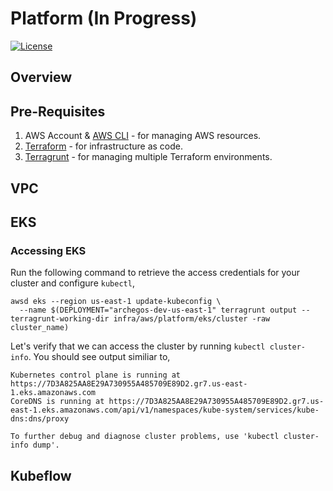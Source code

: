 # Platform (In Progress)
[![License](https://img.shields.io/badge/license-MIT-blue.svg?style=flat)](http://www.opensource.org/licenses/MIT)

## Overview

## Pre-Requisites
1. AWS Account & [AWS CLI](https://aws.amazon.com/cli/) - for managing AWS resources.
2. [Terraform](https://www.terraform.io) - for infrastructure as code.
3. [Terragrunt](https://terragrunt.gruntwork.io/) - for managing multiple Terraform environments.
 
## VPC

## EKS

### Accessing EKS

Run the following command to retrieve the access credentials for your cluster and configure `kubectl`, 
```shell
awsd eks --region us-east-1 update-kubeconfig \
  --name $(DEPLOYMENT="archegos-dev-us-east-1" terragrunt output --terragrunt-working-dir infra/aws/platform/eks/cluster -raw cluster_name)
```

Let's verify that we can access the cluster by running `kubectl cluster-info`. You should see output similiar to,

```
Kubernetes control plane is running at https://7D3A825AA8E29A730955A485709E89D2.gr7.us-east-1.eks.amazonaws.com
CoreDNS is running at https://7D3A825AA8E29A730955A485709E89D2.gr7.us-east-1.eks.amazonaws.com/api/v1/namespaces/kube-system/services/kube-dns:dns/proxy

To further debug and diagnose cluster problems, use 'kubectl cluster-info dump'.
```


## Kubeflow